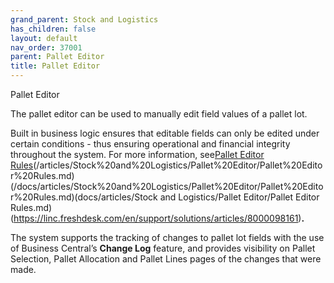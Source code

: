 ```yaml
---
grand_parent: Stock and Logistics
has_children: false
layout: default
nav_order: 37001
parent: Pallet Editor
title: Pallet Editor
---
```


Pallet Editor

The pallet editor can be used to manually edit field values of a pallet lot.




Built in business logic ensures that editable fields can only be edited under certain conditions - thus ensuring operational and financial integrity throughout the system. For more information, see[Pallet Editor Rules](/articles/Stock%20and%20Logistics/Pallet%20Editor/Pallet%20Editor%20Rules)(/articles/Stock%20and%20Logistics/Pallet%20Editor/Pallet%20Editor%20Rules.md)(/docs/articles/Stock%20and%20Logistics/Pallet%20Editor/Pallet%20Editor%20Rules.md)(docs/articles/Stock and Logistics/Pallet Editor/Pallet Editor Rules.md)(https://linc.freshdesk.com/en/support/solutions/articles/8000098161)**.**




The system supports the tracking of changes to pallet lot fields with the use of Business Central’s **Change Log** feature, and provides visibility on Pallet Selection, Pallet Allocation and Pallet Lines pages of the changes that were made.